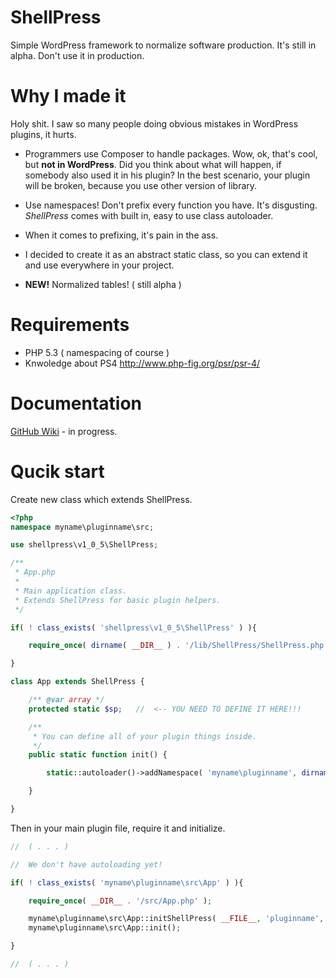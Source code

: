 # ShellPress
Simple WordPress framework to normalize software production.
It's still in alpha. Don't use it in production.

# Why I made it
Holy shit. I saw so many people doing obvious mistakes in WordPress plugins, it hurts.

- Programmers use Composer to handle packages. Wow, ok, that's cool, but **not in WordPress**.
Did you think about what will happen, if somebody also used it in his plugin?
In the best scenario, your plugin will be broken, because you use other version of library.

- Use namespaces! Don't prefix every function you have. It's disgusting.
_ShellPress_ comes with built in, easy to use class autoloader.

- When it comes to prefixing, it's pain in the ass.

- I decided to create it as an abstract static class, so you can extend it and use everywhere in your project.

- **NEW!** Normalized tables! ( still alpha )

# Requirements
- PHP 5.3 ( namespacing of course )
- Knwoledge about PS4 http://www.php-fig.org/psr/psr-4/

# Documentation

[GitHub Wiki](https://github.com/dualjack/ShellPress/wiki) - in progress.

# Qucik start

Create new class which extends ShellPress.
```php
<?php
namespace myname\pluginname\src;

use shellpress\v1_0_5\ShellPress;

/**
 * App.php
 *
 * Main application class.
 * Extends ShellPress for basic plugin helpers.
 */

if( ! class_exists( 'shellpress\v1_0_5\ShellPress' ) ){

    require_once( dirname( __DIR__ ) . '/lib/ShellPress/ShellPress.php' );

}

class App extends ShellPress {

    /** @var array */
    protected static $sp;   //  <-- YOU NEED TO DEFINE IT HERE!!!

    /**
     * You can define all of your plugin things inside.
     */
    public static function init() {

        static::autoloader()->addNamespace( 'myname\pluginname', dirname( self::getMainPluginFile() ) );

    }

}
```

Then in your main plugin file, require it and initialize.

```php
//  ( . . . )

//  We don't have autoloading yet!

if( ! class_exists( 'myname\pluginname\src\App' ) ){

    require_once( __DIR__ . '/src/App.php' );

    myname\pluginname\src\App::initShellPress( __FILE__, 'pluginname', '1.0.0' );   //  <-- This will help you later
    myname\pluginname\src\App::init();                                              //  <-- Here you can do your own stuff

}

//  ( . . . )
```

